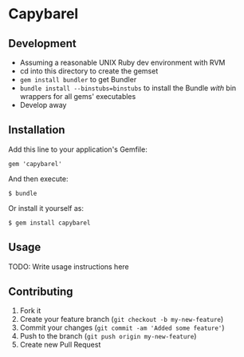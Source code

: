 # Capybarel

## Development

* Assuming a reasonable UNIX Ruby dev environment with RVM
* cd into this directory to create the gemset
* `gem install bundler` to get Bundler
* `bundle install --binstubs=binstubs` to install the Bundle *with* bin wrappers for all gems' executables
* Develop away

## Installation

Add this line to your application's Gemfile:

    gem 'capybarel'

And then execute:

    $ bundle

Or install it yourself as:

    $ gem install capybarel

## Usage

TODO: Write usage instructions here

## Contributing

1. Fork it
2. Create your feature branch (`git checkout -b my-new-feature`)
3. Commit your changes (`git commit -am 'Added some feature'`)
4. Push to the branch (`git push origin my-new-feature`)
5. Create new Pull Request
